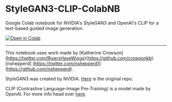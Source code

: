# StyleGAN3-CLIP-ColabNB
Google Colab notebook for NVIDIA's StyleGAN3 and OpenAI's CLIP for a text-based guided image generation.

<a href="https://colab.research.google.com/github/justinjohn0306/StyleGAN3-CLIP-ColabNB/blob/main/StyleGAN3%2BCLIP.ipynb">
<img src="https://colab.research.google.com/assets/colab-badge.svg"
     alt="Open in Colab"
/>
</a>

---

This notebook uses work made by [Katherine Crowson] (https://twitter.com/RiversHaveWings)(https://github.com/crowsonkb).
[nshepperd] (https://twitter.com/nshepperd1)(https://github.com/nshepperd).

StyleGAN3 was created by NVIDIA. [Here](https://github.com/NVlabs/stylegan3) is the original repo.

CLIP (Contrastive Language-Image Pre-Training) is a model made by OpenAI. For more info head over [here](https://github.com/openai/CLIP).
